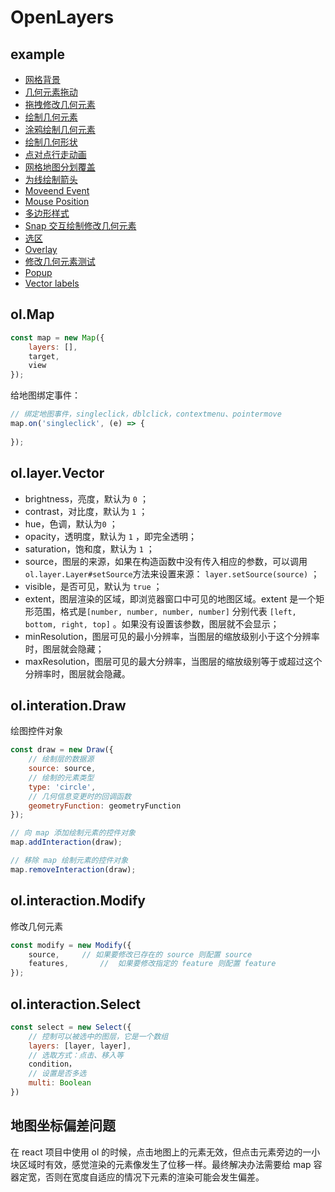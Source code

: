 # OpenLayers



## example

+ [网格背景 ](<https://openlayers.org/en/latest/examples/canvas-tiles.html>)
+ [几何元素拖动](<https://openlayers.org/en/latest/examples/custom-interactions.html>)
+ [拖拽修改几何元素](<https://openlayers.org/en/latest/examples/draw-and-modify-features.html>)
+ [绘制几何元素](<https://openlayers.org/en/latest/examples/draw-features.html>)
+ [涂鸦绘制几何元素](<https://openlayers.org/en/latest/examples/draw-freehand.html>)
+ [绘制几何形状](<https://openlayers.org/en/latest/examples/draw-shapes.html>)
+ [点对点行走动画](<https://openlayers.org/en/latest/examples/feature-move-animation.html>)
+ [网格地图分划覆盖](<https://openlayers.org/en/latest/examples/graticule.html>)
+ [为线绘制箭头](<https://openlayers.org/en/latest/examples/line-arrows.html>)
+ [Moveend Event](<https://openlayers.org/en/latest/examples/moveend.html>)
+ [Mouse Position](<https://openlayers.org/en/latest/examples/mouse-position.html>)
+ [多边形样式](<https://openlayers.org/en/latest/examples/polygon-styles.html>)
+ [Snap 交互绘制修改几何元素](<https://openlayers.org/en/latest/examples/snap.html>)
+ [选区](<https://openlayers.org/en/latest/examples/box-selection.html>)
+ [Overlay](<https://openlayers.org/en/latest/examples/overlay.html>)
+ [修改几何元素测试](<https://openlayers.org/en/latest/examples/modify-test.html>)
+ [Popup](<https://openlayers.org/en/latest/examples/popup.html>)
+ [Vector labels](<https://openlayers.org/en/latest/examples/vector-labels.html>)



## ol.Map

```js
const map = new Map({
    layers: [],
    target,
    view
});
```



给地图绑定事件：

```js
// 绑定地图事件，singleclick，dblclick，contextmenu、pointermove
map.on('singleclick', (e) => {
    
});
```



## ol.layer.Vector

- brightness，亮度，默认为 `0` ；
- contrast，对比度，默认为 `1` ；
- hue，色调，默认为`0` ；
- opacity，透明度，默认为 `1` ，即完全透明；
- saturation，饱和度，默认为 `1` ；
- source，图层的来源，如果在构造函数中没有传入相应的参数，可以调用 `ol.layer.Layer#setSource`方法来设置来源： `layer.setSource(source)` ；
- visible，是否可见，默认为 `true` ；
- extent，图层渲染的区域，即浏览器窗口中可见的地图区域。extent 是一个矩形范围，格式是`[number, number, number, number]` 分别代表 `[left, bottom, right, top]` 。如果没有设置该参数，图层就不会显示；
- minResolution，图层可见的最小分辨率，当图层的缩放级别小于这个分辨率时，图层就会隐藏；
- maxResolution，图层可见的最大分辨率，当图层的缩放级别等于或超过这个分辨率时，图层就会隐藏。



## ol.interation.Draw

绘图控件对象

```js
const draw = new Draw({
    // 绘制层的数据源
    source: source,
    // 绘制的元素类型
    type: 'circle',
    // 几何信息变更时的回调函数
    geometryFunction: geometryFunction
});

// 向 map 添加绘制元素的控件对象
map.addInteraction(draw);

// 移除 map 绘制元素的控件对象
map.removeInteraction(draw);
```



## ol.interaction.Modify

修改几何元素

```js
const modify = new Modify({
    source,		// 如果要修改已存在的 source 则配置 source
    features,		// 	如果要修改指定的 feature 则配置 feature
});
```



## ol.interaction.Select

```js
const select = new Select({
    // 控制可以被选中的图层，它是一个数组
    layers: [layer, layer],	
    // 选取方式：点击、移入等
    condition，
    // 设置是否多选
    multi: Boolean
})
```



## 地图坐标偏差问题

在 react 项目中使用 ol 的时候，点击地图上的元素无效，但点击元素旁边的一小块区域时有效，感觉渲染的元素像发生了位移一样。最终解决办法需要给 map 容器定宽，否则在宽度自适应的情况下元素的渲染可能会发生偏差。




































